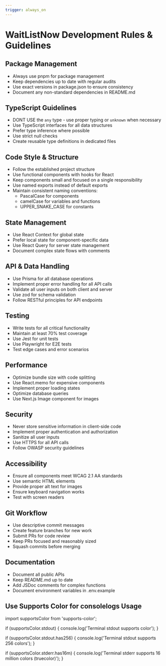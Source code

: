 ```yaml
---
trigger: always_on
---
```


# WaitListNow Development Rules & Guidelines

## Package Management

- Always use pnpm for package management
- Keep dependencies up to date with regular audits
- Use exact versions in package.json to ensure consistency
- Document any non-standard dependencies in README.md

## TypeScript Guidelines

- DONT USE the `any` type - use proper typing or `unknown` when necessary
- Use TypeScript interfaces for all data structures
- Prefer type inference where possible
- Use strict null checks
- Create reusable type definitions in dedicated files

## Code Style & Structure

- Follow the established project structure
- Use functional components with hooks for React
- Keep components small and focused on a single responsibility
- Use named exports instead of default exports
- Maintain consistent naming conventions:
  - PascalCase for components
  - camelCase for variables and functions
  - UPPER_SNAKE_CASE for constants

## State Management

- Use React Context for global state
- Prefer local state for component-specific data
- Use React Query for server state management
- Document complex state flows with comments

## API & Data Handling

- Use Prisma for all database operations
- Implement proper error handling for all API calls
- Validate all user inputs on both client and server
- Use zod for schema validation
- Follow RESTful principles for API endpoints

## Testing

- Write tests for all critical functionality
- Maintain at least 70% test coverage
- Use Jest for unit tests
- Use Playwright for E2E tests
- Test edge cases and error scenarios

## Performance

- Optimize bundle size with code splitting
- Use React.memo for expensive components
- Implement proper loading states
- Optimize database queries
- Use Next.js Image component for images

## Security

- Never store sensitive information in client-side code
- Implement proper authentication and authorization
- Sanitize all user inputs
- Use HTTPS for all API calls
- Follow OWASP security guidelines

## Accessibility

- Ensure all components meet WCAG 2.1 AA standards
- Use semantic HTML elements
- Provide proper alt text for images
- Ensure keyboard navigation works
- Test with screen readers

## Git Workflow

- Use descriptive commit messages
- Create feature branches for new work
- Submit PRs for code review
- Keep PRs focused and reasonably sized
- Squash commits before merging

## Documentation

- Document all public APIs
- Keep README.md up to date
- Add JSDoc comments for complex functions
- Document environment variables in .env.example

## Use Supports Color for consolelogs Usage

import supportsColor from 'supports-color';

if (supportsColor.stdout) {
console.log('Terminal stdout supports color');
}

if (supportsColor.stdout.has256) {
console.log('Terminal stdout supports 256 colors');
}

if (supportsColor.stderr.has16m) {
console.log('Terminal stderr supports 16 million colors (truecolor)');
}
